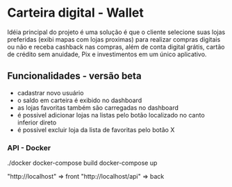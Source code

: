 # Carteira digital - Wallet

Idéia principal do projeto é uma solução é que o cliente selecione suas lojas preferidas (exibi mapas com lojas proximas) para realizar compras digitais ou não e receba cashback nas compras, além de conta digital grátis, cartão de crédito sem anuidade, Pix e investimentos em um único aplicativo. 

## Funcionalidades - versão beta

- cadastrar novo usuário
- o saldo em carteira é exibido no dashboard
- as lojas favoritas também são carregadas no dashboard 
- é possivel adicionar lojas na listas pelo botão localizado no canto inferior direto
- é possivel excluir loja da lista de favoritas pelo botão X

### API - Docker 

./docker
docker-compose build
docker-compose up

"http://localhost" => front
"http://localhost/api" => back

